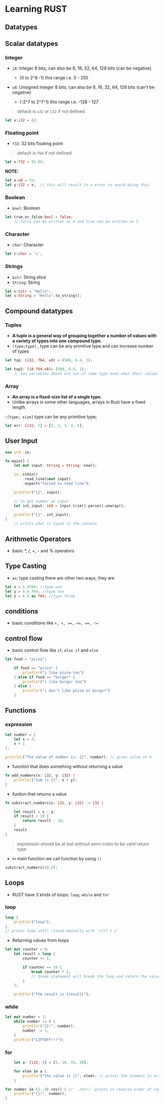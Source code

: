 # Learning RUST

## Datatypes

## Scalar datatypes

### Integer

- `i8`: Integer 8 bits, can also be 8, 16, 32, 64, 128 bits (can be negative)
  - (0 to 2^8 -1) this range i.e. 0 - 255
- `u8`: Unsigned integer 8 bits, can also be 8, 16, 32, 64, 128 bits (can't be negative)

  - (-2^7 to 2^7-1) this range i.e. -128 - 127

> default is `u32` or `i32` if not defined

```rust
let x:i32 = 42;
```

### Floating point

- `f32`: 32 bits floating point

> default is `f64` if not defined

```rust
let x:f32 = 55.05;
```

**NOTE:**

```rust
let x:u8 = 55;
let y:i32 = x;  // this will result in a error so avoid doing this
```

### Boolean

- `bool`: Boolean

```rust
let true_or_false:bool = false;
    // false can be written as 0 and true can be written as 1
```

### Character

- `char`: Character

```rust
let c:char = 'c';
```

### Strings

- `&str`: String slice
- `String`: String

```rust
let s:&str = "Hello";
let s:String = "Hello".to_string();
```

## Compound datatypes

### Tuples

- **A tuple is a general way of grouping together a number of values with a variety of types into one compound type.**
- `(type;type)` , type can be any primitive type and can increase number of types

```rust
let tup: (i32, f64, u8) = (500, 6.4, 1);

let tup2: (i8,f64,u8)= (500, 6.4, 1);
    // Two variables above are not of same type even when their values are same
```

### Array

- **An array is a fixed-size list of a single type.**
- Unlike arrays in some other languages, arrays in Rust have a fixed length.

-`[type; size]` type can be any primitive type;

```rust
let arr: [i32; 5] = [1, 2, 3, 4, 5];
```

## User Input

```rust
use std::io;

fn main() {
    let mut input: String = String::new();

    io::stdin()
        .read_line(&mut input)
        .expect("failed to read line");

    println!("{}", input);

    // to get number as input
    let int_input: i64 = input.trim().parse().unwrap();

    println!("{}", int_input);
}
    // prints what is typed in the console
```

## Arithmetic Operators

- basic \*, /, +, - and % operators

## Type Casting

- `as`: type casting there are other two ways, they are

```rust
let x = 5.5f64; //type one
let y = 4.4_f64; //type two
let z = 6.9 as f64; //type three
```

## conditions

- basic conditions like `>, <, >=, <=, ==, !=`

## control flow

- basic control flow like `if`, `else if` and `else`

```rust
let food = "pizza";

    if food == "pizza" {
        println!("i like pizza too")
    } else if food == "burger" {
        println!("i like burger too")
    } else {
        println!("i don't like pizza or burger")
    }
```

## Functions

### expression

```rust
let number = {
    let x = 3;
    x + 1
};

println!("The value of number is: {}", number); // gives value of 4
```

- function that does something without returning a value

```rust
fn add_numbers(x: i32, y: i32) {
    println!("Sum is {}", x + y);
}
```

- funtion that returns a value

```rust
fn substract_numbers(x: i32, y: i32) -> i32 {

    let result = x - y;
    if result > 10 {
        return result - 10;
    }
    result
}
```

> expression should be at last without semi-colon to be valid return type

- in main function we call function by using `()`

```rust
substract_numbers(10,5);
```

## Loops

- RUST have 3 kinds of loops: `loop`, `while` and `for`

### loop

```rust
loop {
    println!("loop");
}
// prints loop until closed manually with 'ctrl + c'
```

- Returning values from loops

```rust
let mut counter = 0;
    let result = loop {
        counter += 1;

        if counter == 10 {
            break counter * 2;
            // break statement will break the loop and return the value
        }
    };

    println!("The result is {result}");
```

### while

```rust
let mut number = 3;
    while number != 0 {
        println!("{}!", number);
        number -= 1;
    }
    println!("LIFTOFF!!!");
```

### for

```rust
    let a: [i32; 4] = [5, 10, 15, 20];

    for elem in a {
        println!("the value is {}", elem); // prints the element in array
    }
```

```rust
for number in (1..4).rev() { // `.rev()` prints in reverse order of range, removing rev will print in order
    println!("{}!", number);
}
```
